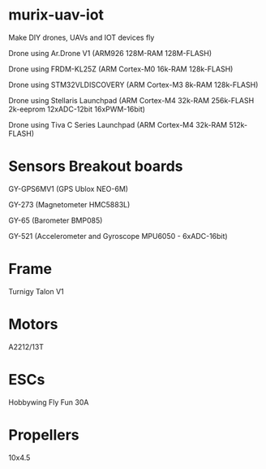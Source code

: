 murix-uav-iot
=============

Make DIY drones, UAVs and IOT devices fly

Drone using Ar.Drone V1 (ARM926 128M-RAM 128M-FLASH)

Drone using FRDM-KL25Z (ARM Cortex-M0 16k-RAM 128k-FLASH)

Drone using STM32VLDISCOVERY (ARM Cortex-M3 8k-RAM 128k-FLASH)

Drone using Stellaris Launchpad (ARM Cortex-M4 32k-RAM 256k-FLASH 2k-eeprom 12xADC-12bit 16xPWM-16bit)

Drone using Tiva C Series Launchpad (ARM Cortex-M4 32k-RAM 512k-FLASH)


Sensors Breakout boards
=======================

GY-GPS6MV1 (GPS Ublox NEO-6M)

GY-273 (Magnetometer HMC5883L)

GY-65 (Barometer BMP085)

GY-521 (Accelerometer and Gyroscope MPU6050 - 6xADC-16bit)

Frame
=====

Turnigy Talon V1

Motors
======

A2212/13T

ESCs
====

Hobbywing Fly Fun 30A

Propellers
==========
10x4.5










